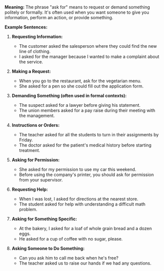 **Meaning:**
The phrase "ask for" means to request or demand something politely or formally. It's often used when you want someone to give you information, perform an action, or provide something.

**Example Sentences:**

1. **Requesting Information:**
   - The customer asked the salesperson where they could find the new line of clothing.
   - I asked for the manager because I wanted to make a complaint about the service.

2. **Making a Request:**
   - When you go to the restaurant, ask for the vegetarian menu.
   - She asked for a pen so she could fill out the application form.

3. **Demanding Something (often used in formal contexts):**
   - The suspect asked for a lawyer before giving his statement.
   - The union members asked for a pay raise during their meeting with the management.

4. **Instructions or Orders:**
   - The teacher asked for all the students to turn in their assignments by Friday.
   - The doctor asked for the patient's medical history before starting treatment.

5. **Asking for Permission:**
   - She asked for my permission to use my car this weekend.
   - Before using the company's printer, you should ask for permission from your supervisor.

6. **Requesting Help:**
   - When I was lost, I asked for directions at the nearest store.
   - The student asked for help with understanding a difficult math problem.

7. **Asking for Something Specific:**
   - At the bakery, I asked for a loaf of whole grain bread and a dozen eggs.
   - He asked for a cup of coffee with no sugar, please.

8. **Asking Someone to Do Something:**
   - Can you ask him to call me back when he's free?
   - The teacher asked us to raise our hands if we had any questions.